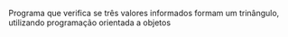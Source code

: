 Programa que verifica se três valores informados formam um trinângulo, utilizando programação orientada a objetos <br>